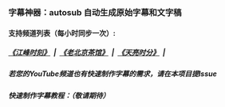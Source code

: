 ###  字幕神器：autosub 自动生成原始字幕和文字稿
####  支持频道列表（每小时同步一次）:
##### [《江峰时刻》](indexes/jiangfeng.md) &nbsp;|&nbsp; [《老北京茶馆》](indexes/teahouse.md) &nbsp;|&nbsp; [《天亮时分》](indexes/tianliang.md) &nbsp;|&nbsp; 

##### 若您的YouTube频道也有快速制作字幕的需求，请在本项目提Issue

##### 快速制作字幕教程：（敬请期待）
